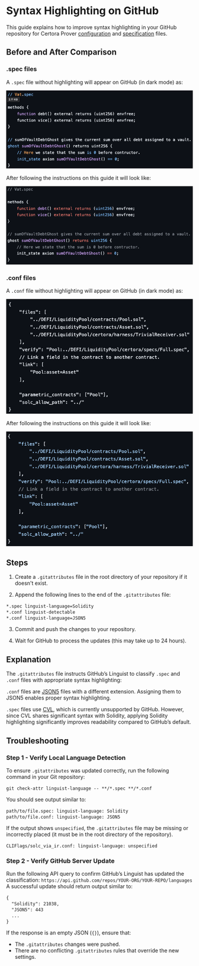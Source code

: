 ```{index} single: GitHub
```

Syntax Highlighting on GitHub
============
This guide explains how to improve syntax highlighting in your GitHub repository for Certora Prover [configuration](conf-files) and [specification](cvl-language) files.

Before and After Comparison
---------------------------

### .spec files

A `.spec` file without highlighting will appear on GitHub (in dark mode) as:

![conf before highlighting](assets/spec_without_highlighting.png)

After following the instructions on this guide it will look like:

![spec after highlighting](assets/spec_with_highlighting.png)

### .conf files

A `.conf` file without highlighting will appear on GitHub (in dark mode) as:

![conf before highlighting](assets/conf_before_highlighting.png)

After following the instructions on this guide it will look like:

![conf after highlighting](assets/highlighted_conf.png)

Steps
-----

1. Create a `.gitattributes` file in the root directory of your repository if it doesn't exist.

2. Append the following lines to the end of the `.gitattributes` file:

```
*.spec linguist-language=Solidity
*.conf linguist-detectable
*.conf linguist-language=JSON5
```

3. Commit and push the changes to your repository.

4. Wait for GitHub to process the updates (this may take up to 24 hours).

Explanation
-----------
The `.gitattributes` file instructs GitHub’s Linguist to classify `.spec` and `.conf` files with appropriate syntax highlighting:

`.conf` files are [JSON5](https://json5.org/) files with a different extension. Assigning them to JSON5 enables proper syntax highlighting.

`.spec` files use [CVL](cvl-language), which is currently unsupported by GitHub. However, since CVL shares significant syntax with Solidity, applying Solidity highlighting significantly improves readability compared to GitHub’s default.


Troubleshooting
---------------

### Step 1 - Verify Local Language Detection
To ensure `.gitattributes` was updated correctly, run the following command in your Git repository:
```
git check-attr linguist-language -- **/*.spec **/*.conf
```

You should see output similar to:
```
path/to/file.spec: linguist-language: Solidity
path/to/file.conf: linguist-language: JSON5
```

If the output shows `unspecified`, the `.gitattributes` file may be missing or incorrectly placed (it must be in the root directory of the repository).
```
CLIFlags/solc_via_ir.conf: linguist-language: unspecified
```

### Step 2 - Verify GitHub Server Update
Run the following API query to confirm GitHub’s Linguist has updated the classification:
`https://api.github.com/repos/YOUR-ORG/YOUR-REPO/languages`
A successful update should return output similar to:
```
{
  "Solidity": 21038,
  "JSON5": 443
  ...
}
```

If the response is an empty JSON (`{}`), ensure that:
- The `.gitattributes` changes were pushed.
- There are no conflicting `.gitattributes` rules that override the new settings.

